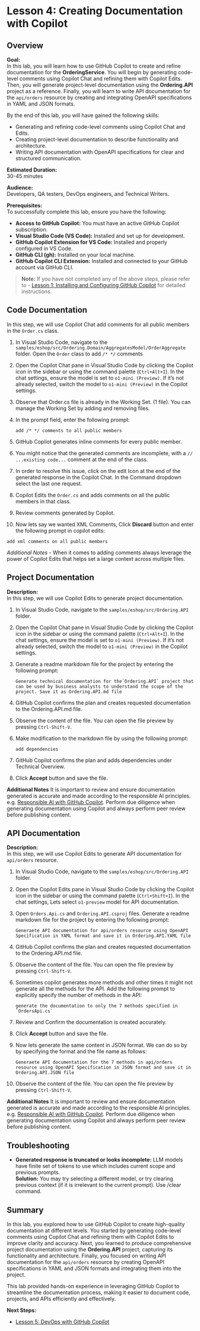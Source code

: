 # Lesson 4: Creating Documentation with Copilot

## Overview

**Goal:**  
In this lab, you will learn how to use GitHub Copilot to create and refine documentation for the **OrderingService**. You will begin by generating code-level comments using Copilot Chat and refining them with Copilot Edits. Then, you will generate project-level documentation using the **Ordering.API** project as a reference. Finally, you will learn to write API documentation for the `api/orders` resource by creating and integrating OpenAPI specifications in YAML and JSON formats.

By the end of this lab, you will have gained the following skills:

- Generating and refining code-level comments using Copilot Chat and Edits.  
- Creating project-level documentation to describe functionality and architecture.  
- Writing API documentation with OpenAPI specifications for clear and structured communication.  

**Estimated Duration:**  
30-45 minutes

**Audience:**  
 Developers, QA testers, DevOps engineers, and Technical Writers.

**Prerequisites:**  
To successfully complete this lab, ensure you have the following:  

- **Access to GitHub Copilot:** You must have an active GitHub Copilot subscription.
- **Visual Studio Code (VS Code):** Installed and set up for development.
- **GitHub Copilot Extension for VS Code:** Installed and properly configured in VS Code.
- **GitHub CLI (gh):** Installed on your local machine.
- **GitHub Copilot CLI Extension:** Installed and connected to your GitHub account via GitHub CLI.

> **Note:** If you have not completed any of the above steps, please refer to - [Lesson 1: Installing and Configuring GitHub Copilot](docs/1-installing-copilot.md) for detailed instructions.

## Code Documentation

In this step, we will use Copilot Chat add comments for all public members in the `Order.cs` class.

1. In Visual Studio Code, navigate to the `samples/eshop/src/Ordering.Domain/AggregatesModel/OrderAggregate` folder. Open the `Order` class to add `/* */` comments
2. Open the Copilot Chat pane in Visual Studio Code by clicking the Copilot icon in the sidebar or using the command palette (`Ctrl+Alt+I`). In the chat settings, ensure the model is set to `o1-mini (Preview)`. If it’s not already selected, switch the model to `o1-mini (Preview)` in the Copilot settings.  
3. Observe that Order.cs file is already in the Working Set. (1 file). You can manage the Working Set by adding and removing files.
4. In the prompt field, enter the following prompt:  

   ```plaintext
   add /* */ comments to all public members
   ```

5. GitHub Copilot generates inline comments for every public member.
6. You might notice that the generated comments are incomplete, with a `// ...existing code...` comment at the end of the class.
7. In order to resolve this issue, click on the edit Icon at the end of the generated response in the Copilot Chat. In the Command dropdown select the last one request.
8. Copilot Edits the `Order.cs` and adds comments on all the public members in that class.
9. Review comments generated by Copilot.
10. Now lets say we wanted XML Comments, Click **Discard** button and enter the following prompt in copilot edits:

   ```plaintext
   add xml comments on all public members
   ```

*Additional Notes* - When it comes to adding comments always leverage the power of Copilot Edits that helps set a large context across multiple files.

## Project Documentation

**Description:**  
In this step, we will use Copilot Edits to generate project documentation.

1. In Visual Studio Code, navigate to the `samples/eshop/src/Ordering.API` folder.
2. Open the Copilot Chat pane in Visual Studio Code by clicking the Copilot icon in the sidebar or using the command palette (`Ctrl+Alt+I`). In the chat settings, ensure the model is set to `o1-mini (Preview)`. If it’s not already selected, switch the model to `o1-mini (Preview)` in the Copilot settings.  
3. Generate a readme markdown file for the project by entering the following prompt:

   ```plaintext
   Generate technical documentation for the`Ordering.API` project that can be used by business analysts to understand the scope of the project. Save it as Ordering.API.md file
   ```

4. GitHub Copilot confirms the plan and creates requested documentation to the Ordering.API.md file.
5. Observe the content of the file. You can open the file preview by pressing `Ctrl-Shift-V`.
6. Make modification to the markdown file by using the following prompt:

   ```plaintext
   add dependencies
   ```

7. GitHub Copilot confirms the plan and adds dependencies under Technical Overview.
8. Click **Accept** button and save the file.

**Additional Notes** It is important to review and ensure documentation generated is accurate and made according to the responsible AI principles. e.g. [Responsible AI with GitHub Copilot](https://learn.microsoft.com/en-us/training/modules/responsible-ai-with-github-copilot/). Perform due diligence when generating documentation using Copilot and always perform peer review before publishing content.

## API Documentation

**Description:**  
In this step, we will use Copilot Edits to generate API documentation for `api/orders` resource.

1. In Visual Studio Code, navigate to the `samples/eshop/src/Ordering.API` folder.
2. Open the Copilot Edits pane in Visual Studio Code by clicking the Copilot icon in the sidebar or using the command palette (`Ctrl+Shift+I`). In the chat settings, Lets select `o1-preview` model for API documentation.
3. Open `Orders.Api.cs` and `Ordering.API.csproj` files.
Generate a readme markdown file for the project by entering the following prompt:

   ```plaintext
   Generaete API documentation for api/orders resource using OpenAPI Specification in YAML format and save it in Ordering.API.YAML file
   ```

4. GitHub Copilot confirms the plan and creates requested documentation to the Ordering.API.md file.
5. Observe the content of the file. You can open the file preview by pressing `Ctrl-Shift-V`.
6. Sometimes copilot generates more methods and other times it might not generate all the methods for the API. Add the following prompt to explicitly specify the number of methods in the API:

   ```plaintext
   generate the documentation to only the 7 methods specified in `OrdersApi.cs`
   ```

7. Review and Confirm the documentation is created accurately.
8. Click **Accept** button and save the file.
9. Now lets generate the same content in JSON format. We can do so by by specifying the format and the file name as follows:

   ```plaintext
   Generaete API documentation for the 7 methods in api/orders resource using OpenAPI Specification in JSON format and save it in Ordering.API.JSON file
   ```

10. Observe the content of the file. You can open the file preview by pressing `Ctrl-Shift-V`.

**Additional Notes** It is important to review and ensure documentation generated is accurate and made according to the responsible AI principles. e.g. [Responsible AI with GitHub Copilot](https://learn.microsoft.com/en-us/training/modules/responsible-ai-with-github-copilot/). Perform due diligence when generating documentation using Copilot and always perform peer review before publishing content.

## Troubleshooting

- **Generated response is truncated or looks incomplete:** LLM models have finite set of tokens to use which includes current scope and previous prompts.  
  **Solution:** You may try selecting a different model, or try clearing previous context (if it is irrelevant to the current prompt). Use /clear command.

## Summary

In this lab, you explored how to use GitHub Copilot to create high-quality documentation at different levels. You started by generating code-level comments using Copilot Chat and refining them with Copilot Edits to improve clarity and accuracy. Next, you learned to produce comprehensive project documentation using the **Ordering.API** project, capturing its functionality and architecture. Finally, you focused on writing API documentation for the `api/orders` resource by creating OpenAPI specifications in YAML and JSON formats and integrating them into the project.  

This lab provided hands-on experience in leveraging GitHub Copilot to streamline the documentation process, making it easier to document code, projects, and APIs efficiently and effectively.

**Next Steps:**

- [Lesson 5: DevOps with GitHub Copilot](5-devops-with-copilot.md)
